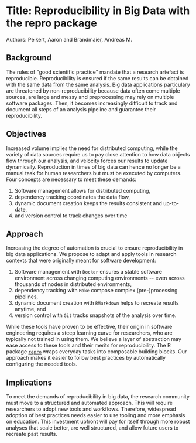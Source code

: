 # Title: Reproducibility in Big Data with the repro package

Authors: Peikert, Aaron and Brandmaier, Andreas M.

## Background
<!-- this abstract should be between 350 and 1000 words-->
<!-- useful links:
https://www.conference-service.com/ressyn-bigdata/xpage.html?xpage=237&lang=en
https://www.conference-service.com/ressyn-bigdata/xpage.html?xpage=234&lang=en
-->
The rules of "good scientific practice" mandate that a research artefact is reproducible.
Reproducibility is ensured if the same results can be obtained with the same data from the same analysis.
Big data applications particulary are threatened by non-reproducibility because data often come multiple sources, are large and messy and preprocessing may rely on multiple software packages.
Then, it becomes increasingly difficult to track and document all steps of an analysis pipeline and guarantee their reproducibility.

## Objectives

<!-- combine the defining criteria of big data: Volume, Velocity, and Variety with the four pillars of reproducibility-->
Increased volume implies the need for distributed computing, while the variety of data sources require us to pay close attention to how data objects flow through our analysis, and velocity forces our results to update dynamically.
Reproduction in times of big data can hence no longer be a manual task for human researchers but must be executed by computers.
Four concepts are necessary to meet these demands:

1. Software management allows for distributed computing,
2. dependency tracking coordinates the data flow,
3. dynamic document creation keeps the results consistent and up-to-date,
4. and version control to track changes over time

## Approach

Increasing the degree of automation is crucial to ensure reproducibility in big data applications.
We propose to adapt and apply tools in research contexts that were originally meant for software development:

<!-- yes I repeat myself, but if one point sticks it is hopefully the four pillars -->
1. Software management with `Docker` ensures a stable software environment across changing computing environments -- even across thousands of nodes in distributed environments,
2. dependency tracking with `Make` compose complex (pre-)processing pipelines,
3. dynamic document creation with `RMarkdown` helps to recreate results anytime, and
4. version control with `Git` tracks snapshots of the analysis over time.

While these tools have proven to be effective, their origin in software engineering requires a steep learning curve for researchers, who are typically not trained in using them.
We believe a layer of abstraction may ease access to these tools and their merits for reproducibility.
The R package [`repro`](https://github.com/aaronpeikert/repro) wraps everyday tasks into composable building blocks.
Our approach makes it easier to follow best practices by automatically configuring the needed tools. 

## Implications

To meet the demands of reproducibility in big data, the research community must move to a structured and automated approach.
This will require researchers to adopt new tools and workflows.
Therefore, widespread adoption of best practices needs easier to use tooling and more emphasis on education.
This investment upfront will pay for itself through more robust analyses that scale better, are well structured, and allow future users to recreate past results.
